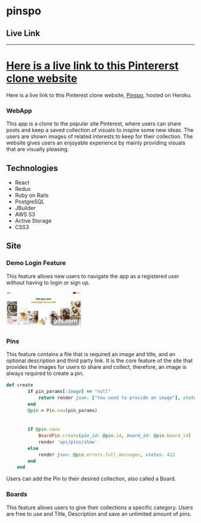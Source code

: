 # pinspo

## Live Link
---
[Here is a live link to this Pintererst clone website](https://pinspo.herokuapp.com/#/)
=======
Here is a live link to this Pinterest clone website, [Pinspo](https://pinspo.herokuapp.com/#/), hosted on Heroku.

### WebApp

This app is a clone to the popular site Pinterest, where users can share posts and keep a saved collection of visuals to inspire some new ideas. The users are shown images of related interests to keep for their collection. The website gives users an enjoyable experience by mainly providing visuals that are visually pleasing.

## Technologies
* React
* Redux
* Ruby on Rails
* PostgreSQL
* JBuilder
* AWS S3
* Active Storage
* CSS3

## Site
### Demo Login Feature
This feature allows new users to navigate the app as a registered user without having to login or sign up.

![demo-gif](https://github.com/janettetinoco/pinspo/blob/main/app/assets/images/demo.gif)


### Pins
This feature contains a file that is required an image and title, and an optional description and third party link. It is the core feature of the site that provides the images for users to share and collect, therefore, an image is always required to create a pin.
```ruby
def create
        if pin_params[:image] == "null"
            return render json: ["You need to provide an image"], status: 401
        end
        @pin = Pin.new(pin_params)


        if @pin.save
            BoardPin.create(pin_id: @pin.id, board_id: @pin.board_id)
            render 'api/pins/show'
        else
            render json: @pin.errors.full_messages, status: 422
        end
    end
```

Users can add the Pin to their desired collection, also called a Board.



### Boards
This feature allows users to give their collections a specific category. Users are free to use and Title, Description and save an unlimited amount of pins.

